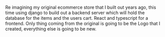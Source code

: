 Re imagining my original ecommerce store that I built out years ago, this time using django to build out a backend server which will hold the database for the items and the users cart. React and typescript for a frontend. Only thing coming from the original is going to be the Logo that I created, everything else is going to be new. 
